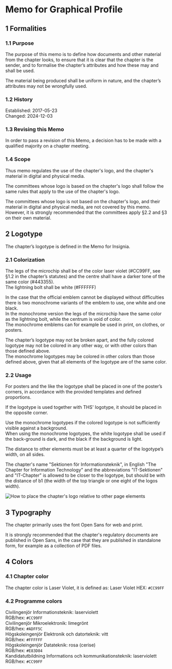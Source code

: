 # Memo for Graphical Profile

## 1 Formalities

### 1.1 Purpose

The purpose of this memo is to define how documents and other material from the chapter looks, to ensure that it is clear that the chapter is the sender, and to formalise the chapter’s attributes and how these may and shall be used.  

The material being produced shall be uniform in nature, and the chapter’s attributes may not be wrongfully used.

### 1.2 History

Established: 2017-05-23  
Changed: 2024-12-03

### 1.3 Revising this Memo

In order to pass a revision of this Memo, a decision has to be made with a qualified majority on a chapter meeting.

### 1.4 Scope

Thus memo regulates the use of the chapter's logo, and the chapter's material in digital and physical media.

The committees whose logo is based on the chapter's logo shall follow the same rules that apply to the use of the chapter's logo.

The committees whose logo is not based on the chapter's logo, and their material in digital and physical media, are not covered by this memo.
However, it is strongly recommended that the committees apply §2.2 and §3 on their own material.

## 2 Logotype

The chapter’s logotype is defined in the Memo for Insignia.

### 2.1 Colorization

The legs of the microchip shall be of the color laser violet (#CC99FF, see §1.2 in the chapter’s statutes) and the centre shall have a darker tone of the same color (#443355).  
The lightning bolt shall be white (#FFFFFF)

In the case that the official emblem cannot be displayed without difficulties there is two monochrome variants of the emblem to use, one white and one black.  
In the monochrome version the legs of the microchip have the same color as the lightning bolt, while the centrum is void of color.  
The monochrome emblems can for example be used in print, on clothes, or posters.

The chapter’s logotype may not be broken apart, and the fully colored logotype may not be colored in any other way, or with other colors than those defined above.  
The monochrome logotypes may be colored in other colors than those defined above, given that all elements of the logotype are of the same color.

### 2.2 Usage

For posters and the like the logotype shall be placed in one of the poster’s corners, in accordance with the provided templates and defined proportions.

If the logotype is used together with THS' logotype, it should be placed in the opposite corner.

Use the monochrome logotypes if the colored logotype is not sufficiently visible against a background.  
When using the monochrome logotypes, the white logotype shall be used if the back-ground is dark, and the black if the background is light.

The distance to other elements must be at least a quarter of the logotype’s width, on all sides.

The chapter's name "Sektionen för Informationsteknik", in English "The Chapter for Information Technology" and the abbreviations "IT-Sektionen" and "IT-Chapter" is allowed to be closer to the logotype, but should be with the distance of b1 (the width of the top triangle or one eight of the logos width).

![How to place the chapter's logo relative to other page elements](./img/logospacing.png)

## 3 Typography

The chapter primarily uses the font Open Sans for web and print.

It is strongly recommended that the chapter's regulatory documents are published in Open Sans, in the case that they are published in standalone form, for example as a collection of PDF files.

## 4 Colors

### 4.1 Chapter color

The chapter color is Laser Violet, it is defined as:
Laser Violet
HEX: `#CC99FF`

### 4.2 Programme colors

Civilingenjör Informationsteknik: laserviolett  
RGB/hex: `#CC99FF`  
Civilingenjör Mikroelektronik: limegrönt  
RGB/hex: `#ADFF5C`  
Högskoleingenjör Elektronik och datorteknik: vitt  
RGB/hex: `#FFFFFF`  
Högskoleingenjör Datateknik: rosa (cerise)  
RGB/hex: `#E83D84`  
Kandidatutbildning Informations och kommunikationsteknik: laserviolett  
RGB/hex: `#CC99FF`
